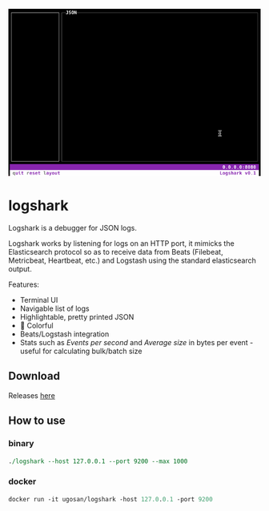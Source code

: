 <kbd>![](./_doc/demo.gif)</kbd>

# logshark

Logshark is a debugger for JSON logs.

Logshark works by listening for logs on an HTTP port, it mimicks the Elasticsearch protocol so as to receive data from Beats (Filebeat, Metricbeat, Heartbeat, etc.) and Logstash using the standard elasticsearch output. 

Features:
- Terminal UI 
- Navigable list of logs 
- Highlightable, pretty printed JSON
- 🎨 Colorful
- Beats/Logstash integration
- Stats such as *Events per second* and *Average size* in bytes per event - useful for calculating bulk/batch size

## Download

Releases [here](https://github.com/ugosan/logshark/releases)

## How to use

### binary

```perl
./logshark --host 127.0.0.1 --port 9200 --max 1000
```

### docker

```perl
docker run -it ugosan/logshark -host 127.0.0.1 -port 9200
```